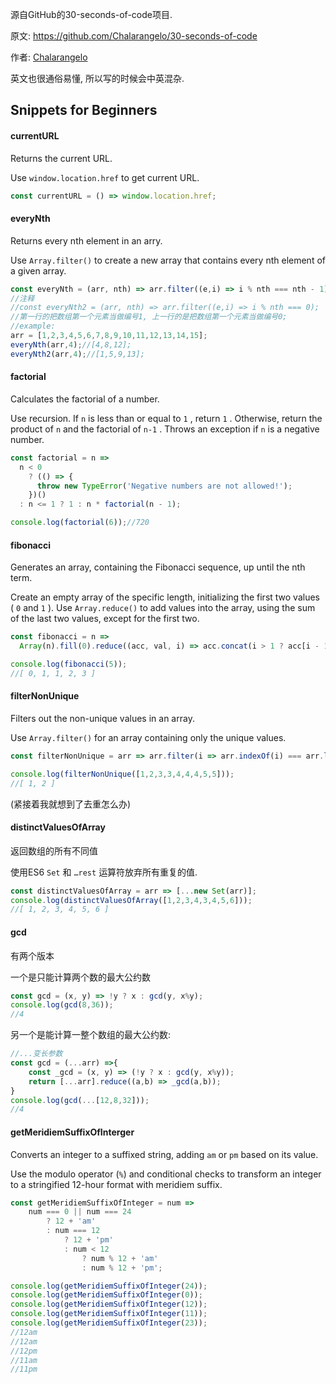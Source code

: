 源自GitHub的30-seconds-of-code项目. 

原文: <https://github.com/Chalarangelo/30-seconds-of-code>

作者: [Chalarangelo](https://github.com/Chalarangelo)

英文也很通俗易懂, 所以写的时候会中英混杂.

## Snippets for Beginners

#### currentURL

Returns the current URL.

Use `window.location.href` to get current URL.

``` javascript
const currentURL = () => window.location.href;
```

#### everyNth

Returns every nth element in an arry.

Use `Array.filter()` to create a new array that contains every nth element of a given array.

``` javascript
const everyNth = (arr, nth) => arr.filter((e,i) => i % nth === nth - 1);
//注释
//const everyNth2 = (arr, nth) => arr.filter((e,i) => i % nth === 0);
//第一行的把数组第一个元素当做编号1, 上一行的是把数组第一个元素当做编号0;
//example:
arr = [1,2,3,4,5,6,7,8,9,10,11,12,13,14,15];
everyNth(arr,4);//[4,8,12];
everyNth2(arr,4);//[1,5,9,13];
```

#### factorial

Calculates the factorial of a number.

Use recursion. If `n` is less than or equal to `1` , return `1` . Otherwise, return the product of `n` and the factorial of `n-1` . Throws an exception if `n` is a negative number.

``` javascript
const factorial = n =>
  n < 0
    ? (() => {
      throw new TypeError('Negative numbers are not allowed!');
    })()
  : n <= 1 ? 1 : n * factorial(n - 1);

console.log(factorial(6));//720
```

#### fibonacci

Generates an array, containing the Fibonacci sequence, up until the nth term.

Create an empty array of the specific length, initializing the first two values ( `0` and `1` ). Use `Array.reduce()` to add values into the array, using the sum of the last two values, except for the first two.

``` javascript
const fibonacci = n =>
  Array(n).fill(0).reduce((acc, val, i) => acc.concat(i > 1 ? acc[i - 1] + acc[i - 2] : i), []);

console.log(fibonacci(5));
//[ 0, 1, 1, 2, 3 ]
```

#### filterNonUnique

Filters out the non-unique values in an array.

Use `Array.filter()` for an array containing only the unique values.

``` JavaScript
const filterNonUnique = arr => arr.filter(i => arr.indexOf(i) === arr.lastIndexOf(i));

console.log(filterNonUnique([1,2,3,3,4,4,4,5,5]));
//[ 1, 2 ]
```

(紧接着我就想到了去重怎么办)

#### distinctValuesOfArray

返回数组的所有不同值

使用ES6 `Set` 和 `…rest` 运算符放弃所有重复的值.

``` javascript
const distinctValuesOfArray = arr => [...new Set(arr)];
console.log(distinctValuesOfArray([1,2,3,4,3,4,5,6]));
//[ 1, 2, 3, 4, 5, 6 ]
```

#### gcd

有两个版本 

一个是只能计算两个数的最大公约数 

``` JavaScript
const gcd = (x, y) => !y ? x : gcd(y, x%y);
console.log(gcd(8,36));
//4
```

另一个是能计算一整个数组的最大公约数:

``` javascript
//...变长参数
const gcd = (...arr) =>{
    const _gcd = (x, y) => (!y ? x : gcd(y, x%y));
    return [...arr].reduce((a,b) => _gcd(a,b));
}
console.log(gcd(...[12,8,32]));
//4
```

#### getMeridiemSuffixOfInterger

Converts an integer to a suffixed string, adding `am` or `pm` based on its value.

Use the modulo operator (`%`) and conditional checks to transform an integer to a stringified 12-hour format with meridiem suffix.

``` JavaScript
const getMeridiemSuffixOfInteger = num =>
	num === 0 || num === 24
		? 12 + 'am'
		: num === 12
			? 12 + 'pm'
			: num < 12
				? num % 12 + 'am'
				: num % 12 + 'pm';

console.log(getMeridiemSuffixOfInteger(24));
console.log(getMeridiemSuffixOfInteger(0));
console.log(getMeridiemSuffixOfInteger(12));
console.log(getMeridiemSuffixOfInteger(11));
console.log(getMeridiemSuffixOfInteger(23));
//12am
//12am
//12pm
//11am
//11pm
```



